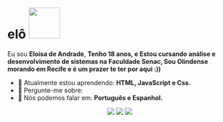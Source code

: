 # elô <img src="https://github.com/user-attachments/assets/586c3d77-7cf4-4683-9431-a8a7f592f8c9" width="70px">

Eu sou <strong>Eloisa de Andrade</strong>, <strong>Tenho 18 anos, e Estou cursando análise e desenvolvimento de sistemas na Faculdade Senac, Sou Olindense morando em Recife e é um prazer te ter por aqui :))</strong>  

- 🚀 Atualmente estou aprendendo: <strong>HTML, JavaScript e Css.</strong> 
- 💬 Pergunte-me sobre: <strong></strong>
- 📣 Nós podemos falar em: <strong>Português e Espanhol.</strong>

<div align="center">

  <a href="#" alt="Gmail">
    <img src="https://img.shields.io/badge/-Gmail-FF0000?style=flat-square&labelColor=FF0000&logo=gmail&logoColor=white&link=LINK-DO-SEU-EMAIL"/></a>

  <a href="#" alt="Linkedin">
    <img src="https://img.shields.io/badge/-Linkedin-0e76a8?style=flat-square&logo=Linkedin&logoColor=white&link=LINK-DO-SEU-LINKEDIN" /></a>

  <a href="#" alt="Instagram">
    <img src="https://img.shields.io/badge/-Instagram-DF0174?style=flat-square&labelColor=DF0174&logo=instagram&logoColor=white&link=LINK-DO-SEU-INSTAGRAM"/></a>

</div>
